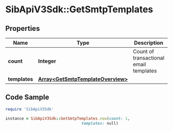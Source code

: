 # SibApiV3Sdk::GetSmtpTemplates

## Properties

Name | Type | Description | Notes
------------ | ------------- | ------------- | -------------
**count** | **Integer** | Count of transactional email templates | [optional] 
**templates** | [**Array&lt;GetSmtpTemplateOverview&gt;**](GetSmtpTemplateOverview.md) |  | [optional] 

## Code Sample

```ruby
require 'SibApiV3Sdk'

instance = SibApiV3Sdk::GetSmtpTemplates.new(count: 1,
                                 templates: null)
```


